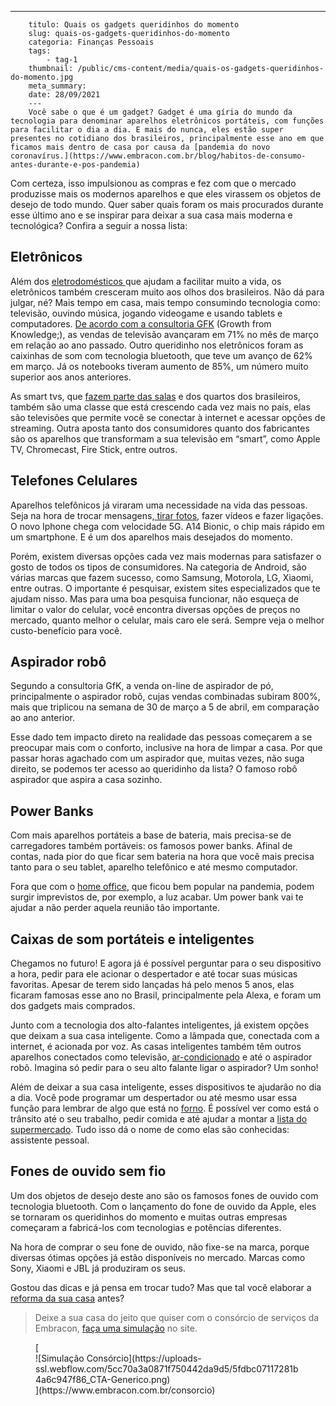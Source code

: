 ---
        titulo: Quais os gadgets queridinhos do momento
        slug: quais-os-gadgets-queridinhos-do-momento
        categoria: Finanças Pessoais
        tags:
            - tag-1
        thumbnail: /public/cms-content/media/quais-os-gadgets-queridinhos-do-momento.jpg
        meta_summary: 
        date: 28/09/2021
        ---
        Você sabe o que é um gadget? Gadget é uma gíria do mundo da tecnologia para denominar aparelhos eletrônicos portáteis, com funções para facilitar o dia a dia. E mais do nunca, eles estão super presentes no cotidiano dos brasileiros, principalmente esse ano em que ficamos mais dentro de casa por causa da [pandemia do novo coronavírus.](https://www.embracon.com.br/blog/habitos-de-consumo-antes-durante-e-pos-pandemia)

Com certeza, isso impulsionou as compras e fez com que o mercado produzisse mais os modernos aparelhos e que eles virassem os objetos de desejo de todo mundo. Quer saber quais foram os mais procurados durante esse último ano e se inspirar para deixar a sua casa mais moderna e tecnológica? Confira a seguir a nossa lista:

Eletrônicos
-----------

Além dos [eletrodomésticos ](https://www.embracon.com.br/blog/descubra-quais-foram-os-eletrodomesticos-queridinhos-da-quarentena)que ajudam a facilitar muito a vida, os eletrônicos também cresceram muito aos olhos dos brasileiros. Não dá para julgar, né? Mais tempo em casa, mais tempo consumindo tecnologia como: televisão, ouvindo música, jogando videogame e usando tablets e computadores. [De acordo com a consultoria GFK](https://oglobo.globo.com/economia/quarentena-eleva-venda-de-eletroeletronicos-em-ate-71-diz-consultoria-24379432) (Growth from Knowledge;), as vendas de televisão avançaram em 71% no mês de março em relação ao ano passado. Outro queridinho nos eletrônicos foram as caixinhas de som com tecnologia bluetooth, que teve um avanço de 62% em março. Já os notebooks tiveram aumento de 85%, um número muito superior aos anos anteriores.

As smart tvs, que [fazem parte das salas](https://www.embracon.com.br/blog/5-dicas-de-decoracao-de-sala-para-voce-fazer-hoje) e dos quartos dos brasileiros, também são uma classe que está crescendo cada vez mais no país, elas são televisões que permite você se conectar à internet e acessar opções de streaming. Outra aposta tanto dos consumidores quanto dos fabricantes são os aparelhos que transformam a sua televisão em “smart”, como Apple TV, Chromecast, Fire Stick, entre outros.

Telefones Celulares
-------------------

Aparelhos telefônicos já viraram uma necessidade na vida das pessoas. Seja na hora de trocar mensagens,[ tirar fotos](https://www.embracon.com.br/blog/curso-de-fotografia-como-funciona-e-por-que-investir), fazer vídeos e fazer ligações. O novo Iphone chega com velocidade 5G. A14 Bionic, o chip mais rápido em um smartphone. E é um dos aparelhos mais desejados do momento.

Porém, existem diversas opções cada vez mais modernas para satisfazer o gosto de todos os tipos de consumidores. Na categoria de Android, são várias marcas que fazem sucesso, como Samsung, Motorola, LG, Xiaomi, entre outras. O importante é pesquisar, existem sites especializados que te ajudam nisso. Mas para uma boa pesquisa funcionar, não esqueça de limitar o valor do celular, você encontra diversas opções de preços no mercado, quanto melhor o celular, mais caro ele será. Sempre veja o melhor custo-benefício para você.

Aspirador robô
--------------

Segundo a consultoria GfK, a venda on-line de aspirador de pó, principalmente o aspirador robô, cujas vendas combinadas subiram 800%, mais que triplicou na semana de 30 de março a 5 de abril, em comparação ao ano anterior.

Esse dado tem impacto direto na realidade das pessoas começarem a se preocupar mais com o conforto, inclusive na hora de limpar a casa. Por que passar horas agachado com um aspirador que, muitas vezes, não suga direito, se podemos ter acesso ao queridinho da lista? O famoso robô aspirador que aspira a casa sozinho.

Power Banks
-----------

Com mais aparelhos portáteis a base de bateria, mais precisa-se de carregadores também portáveis: os famosos power banks. Afinal de contas, nada pior do que ficar sem bateria na hora que você mais precisa tanto para o seu tablet, aparelho telefônico e até mesmo computador.

Fora que com o [home office](https://www.embracon.com.br/blog/home-office-5-dicas-para-manter-o-cantinho-de-trabalho-organizado), que ficou bem popular na pandemia, podem surgir imprevistos de, por exemplo, a luz acabar. Um power bank vai te ajudar a não perder aquela reunião tão importante.

Caixas de som portáteis e inteligentes
--------------------------------------

Chegamos no futuro! E agora já é possível perguntar para o seu dispositivo a hora, pedir para ele acionar o despertador e até tocar suas músicas favoritas. Apesar de terem sido lançadas há pelo menos 5 anos, elas ficaram famosas esse ano no Brasil, principalmente pela Alexa, e foram um dos gadgets mais comprados.

Junto com a tecnologia dos alto-falantes inteligentes, já existem opções que deixam a sua casa inteligente. Como a lâmpada que, conectada com a internet, é acionada por voz. As casas inteligentes também têm outros aparelhos conectados como televisão, [ar-condicionado](https://www.embracon.com.br/blog/descubra-qual-o-ar-condicionado-mais-apropriado-para-cada-casa) e até o aspirador robô. Imagina só pedir para o seu alto falante ligar o aspirador? Um sonho!

Além de deixar a sua casa inteligente, esses dispositivos te ajudarão no dia a dia. Você pode programar um despertador ou até mesmo usar essa função para lembrar de algo que está no [forno](https://www.embracon.com.br/blog/como-ter-uma-cozinha-funcional-em-casa). É possível ver como está o trânsito até o seu trabalho, pedir comida e até ajudar a montar a [lista do supermercado](https://www.embracon.com.br/blog/10-importantes-dicas-para-economizar-nas-compras-de-casa). Tudo isso dá o nome de como elas são conhecidas: assistente pessoal.

Fones de ouvido sem fio
-----------------------

Um dos objetos de desejo deste ano são os famosos fones de ouvido com tecnologia bluetooth. Com o lançamento do fone de ouvido da Apple, eles se tornaram os queridinhos do momento e muitas outras empresas começaram a fabricá-los com tecnologias e potências diferentes.

Na hora de comprar o seu fone de ouvido, não fixe-se na marca, porque diversas ótimas opções já estão disponíveis no mercado. Marcas como Sony, Xiaomi e JBL já produziram os seus.

Gostou das dicas e já pensa em trocar tudo? Mas que tal você elaborar a[ reforma da sua casa](https://www.embracon.com.br/blog/consorcio-reforma-embracon-por-que-e-uma-boa-opcao) antes?

> Deixe a sua casa do jeito que quiser com o consórcio de serviços da Embracon, [faça uma simulação](https://www.embracon.com.br/consorcio) no site.

<figure class="w-richtext-figure-type-image w-richtext-align-center">[<div>![Simulação Consórcio](https://uploads-ssl.webflow.com/5cc70a3a0871f750442da9d5/5fdbc07117281b4a6c947f86_CTA-Generico.png)</div>](https://www.embracon.com.br/consorcio)</figure>
        